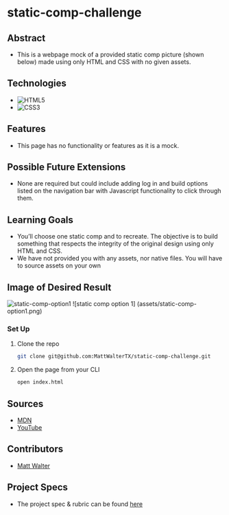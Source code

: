 # static-comp-challenge

## Abstract
  - This is a webpage mock of a provided static comp picture (shown below) made using only HTML and CSS with no given assets.

## Technologies
- ![HTML5](https://img.shields.io/badge/html5-%23E34F26.svg?style=for-the-badge&logo=html5&logoColor=white)
- ![CSS3](https://img.shields.io/badge/css3-%231572B6.svg?style=for-the-badge&logo=css3&logoColor=white)

## Features
- This page has no functionality or features as it is a mock.

## Possible Future Extensions
- None are required but could include adding log in and build options listed on the navigation bar with Javascript functionality to click through them.

## Learning Goals
- You’ll choose one static comp and to recreate. The objective is to build something that respects the integrity of the original design using only HTML and CSS.
- We have not provided you with any assets, nor native files. You will have to source assets on your own

## Image of Desired Result

<img src="./assets/static-comp-option1" alt="static-comp-option1">
![static comp option 1] (assets/static-comp-option1.png)

### Set Up
1. Clone the repo
   ```sh
   git clone git@github.com:MattWalterTX/static-comp-challenge.git
   ```
2. Open the page from your CLI
   ```sh
   open index.html
   ``` 

## Sources
  - [MDN](http://developer.mozilla.org/en-US/)
  - [YouTube](https://www.youtube.com/)

## Contributors
  - [Matt Walter](https://github.com/MattWalterTX)

## Project Specs
  - The project spec & rubric can be found [here](https://frontend.turing.edu/projects/M2-static-comp-challenge.html)
 
